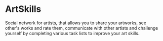 # ArtSkills
Social network for artists, that allows you to share your artworks, see other's works and rate them, communicate with other artists and challenge yourself by completing various task lists to improve your art skills.
